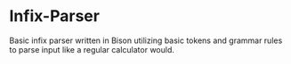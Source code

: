 # Infix-Parser
Basic infix parser written in Bison utilizing basic tokens and grammar rules to parse input like a regular calculator would.
